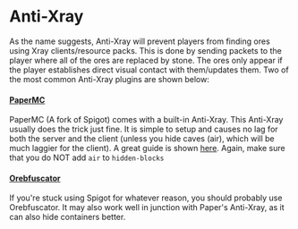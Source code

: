 # Anti-Xray
As the name suggests, Anti-Xray will prevent players from finding ores using Xray clients/resource packs. This is done by sending packets to the player where all of the ores are replaced by stone. The ores only appear if the player establishes direct visual contact with them/updates them. Two of the most common Anti-Xray plugins are shown below:


#### [PaperMC](https://www.papermc.io)
PaperMC (A fork of Spigot) comes with a built-in Anti-Xray. This Anti-Xray usually does the trick just fine. It is simple to setup and causes no lag for both the server and the client (unless you hide caves (air), which will be much laggier for the client). A great guide is shown [here](https://docs.papermc.io/paper/anti-xray). Again, make sure that you do NOT add `air` to `hidden-blocks`


#### [Orebfuscator](https://www.spigotmc.org/resources/orebfuscator-anti-x-ray.82710/)
If you're stuck using Spigot for whatever reason, you should probably use Orebfuscator. It may also work well in junction with Paper's Anti-Xray, as it can also hide containers better.
